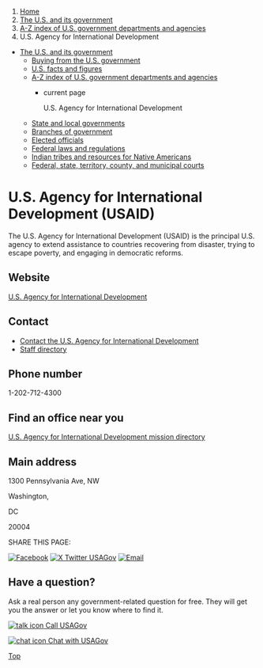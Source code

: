 1. [Home](/)
2. [The U.S. and its government](/about-the-us)
3. [A-Z index of U.S. government departments and agencies](/agency-index)
4. U.S. Agency for International Development

* [The U.S. and its government](/about-the-us)
  + [Buying from the U.S. government](/buy-from-government)
  + [U.S. facts and figures](/facts-figures)
  + [A-Z index of U.S. government departments and agencies](/agency-index)
    - current page

      U.S. Agency for International Development
  + [State and local governments](/state-local-governments)
  + [Branches of government](/branches-of-government)
  + [Elected officials](/elected-officials)
  + [Federal laws and regulations](/laws-and-regulations)
  + [Indian tribes and resources for Native Americans](/tribes)
  + [Federal, state, territory, county, and municipal courts](/courts)

U.S. Agency for International Development
(USAID)
=================================================

The U.S. Agency for International Development (USAID) is the principal U.S. agency to extend assistance to countries recovering from disaster, trying to escape poverty, and engaging in democratic reforms.

Website
-------

[U.S. Agency for International Development](http://www.usaid.gov/)

Contact
-------

* [Contact the U.S. Agency for International Development](https://www.usaid.gov/contact-us)
* [Staff directory](https://www.usaid.gov/who-we-are/organization)

Phone number
------------

1-202-712-4300

Find an office near you
-----------------------

[U.S. Agency for International Development mission directory](http://www.usaid.gov/mission-directory)

Main address
------------

1300 Pennsylvania Ave, NW
  

Washington,

DC

20004

SHARE THIS PAGE:

[![Facebook](/themes/custom/usagov/images/social-media-icons/Facebook_Icon.svg)](https://www.facebook.com/sharer/sharer.php?u=https://www.usa.gov/agencies/u-s-agency-for-international-development&v=3)
[![X Twitter USAGov](/themes/custom/usagov/images/social-media-icons/X_Twitter_Icon.svg?version=2)](https://twitter.com/intent/tweet?source=webclient&text=https://www.usa.gov/agencies/u-s-agency-for-international-development)
[![Email](/themes/custom/usagov/images/social-media-icons/Email_Icon.svg?version=2)](mailto:?subject=https://www.usa.gov/agencies/u-s-agency-for-international-development)

Have a question?
----------------

Ask a real person any government-related question for free. They will get you the answer or let you know where to find it.

[![talk icon](/themes/custom/usagov/images/ICONS_talk.png)
Call USAGov](/phone)

[![chat icon](/themes/custom/usagov/images/ICONS_chat.png)
Chat with USAGov](/chat)

[Top](#main-content)